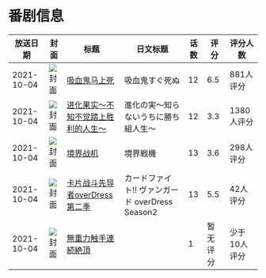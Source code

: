 # 番剧信息

|放送日期|封面|标题|日文标题|话数|评分|评分人数|
|---|---|---|---|---|---|---|
|2021-10-04|![封面](https://lain.bgm.tv/pic/cover/c/f4/48/305579_wzNr1.jpg)|[吸血鬼马上死](https://bangumi.tv/subject/305579)|吸血鬼すぐ死ぬ|12|6.5|881人评分|
|2021-10-04|![封面](https://lain.bgm.tv/pic/cover/c/f7/d0/326505_QBt4T.jpg)|[进化果实～不知不觉踏上胜利的人生～](https://bangumi.tv/subject/326505)|進化の実～知らないうちに勝ち組人生～|12|3.3|1380人评分|
|2021-10-04|![封面](https://lain.bgm.tv/pic/cover/c/9a/ab/330894_6474M.jpg)|[境界战机](https://bangumi.tv/subject/330894)|境界戦機|13|3.6|298人评分|
|2021-10-04|![封面](https://lain.bgm.tv/pic/cover/c/89/da/349387_gf0ok.jpg)|[卡片战斗先导者overDress 第二季](https://bangumi.tv/subject/349387)|カードファイト!! ヴァンガード overDress Season2|13|5.5|42人评分|
|2021-10-04|![封面](https://bangumi.tv/img/no_icon_subject.png)|[無重力触手連続絶頂](https://bangumi.tv/subject/365813)||1|暂无评分|少于10人评分|
